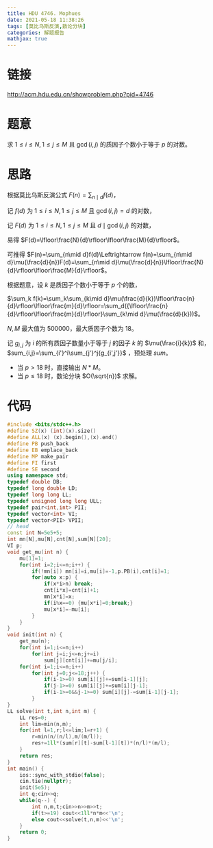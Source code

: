 ```yaml
---
title: HDU 4746. Mophues
date: 2021-05-18 11:38:26
tags: [莫比乌斯反演,数论分块]
categories: 解题报告
mathjax: true
---
```


# 链接

<http://acm.hdu.edu.cn/showproblem.php?pid=4746>

# 题意
求 $1\le i \le N,1 \le j \le M$ 且 $\gcd(i,j)$ 的质因子个数小于等于 $p$ 的对数。

<!--more-->

# 思路

根据莫比乌斯反演公式 $F(n)=\sum_{n\mid d}f(d)$，

记 $f(d)$ 为 $1\le i \le N,1 \le j \le M$ 且 $\gcd(i,j)=d$ 的对数，

记 $F(d)$ 为 $1\le i \le N,1 \le j \le M$ 且 $d\mid \gcd(i,j)$ 的对数，

易得 $F(d)=\lfloor\frac{N}{d}\rfloor\lfloor\frac{M}{d}\rfloor$。

可推得 $F(n)=\sum_{n\mid d}f(d)\Leftrightarrow f(n)=\sum_{n\mid d}\mu(\frac{d}{n})F(d)=\sum_{n\mid d}\mu(\frac{d}{n})\lfloor\frac{N}{d}\rfloor\lfloor\frac{M}{d}\rfloor$。

根据题意，设 $k$ 是质因子个数小于等于 $p$ 个的数，

$\sum_k f(k)=\sum_k\sum_{k\mid d}\mu(\frac{d}{k})\lfloor\frac{n}{d}\rfloor\lfloor\frac{m}{d}\rfloor=\sum_d({\lfloor\frac{n}{d}\rfloor\lfloor\frac{m}{d}\rfloor}\sum_{k\mid d}\mu(\frac{d}{k}))$。

$N,M$ 最大值为 $500000$，最大质因子个数为 $18$。

记 $g_{i,j}$ 为 $i$ 的所有质因子数量小于等于 $j$ 的因子 $k$ 的 $\mu(\frac{i}{k})$ 和，$sum_{i,j}=\sum_{i'}^i\sum_{j'}^j{g_{i',j'}}$ ，预处理 $sum$。

- 当 $p>18$ 时，直接输出 $N*M$。
- 当 $p\le 18$ 时，数论分块 $O(\sqrt{n})$ 求解。

# 代码

```cpp
#include <bits/stdc++.h>
#define SZ(x) (int)(x).size()
#define ALL(x) (x).begin(),(x).end()
#define PB push_back
#define EB emplace_back
#define MP make_pair
#define FI first
#define SE second
using namespace std;
typedef double DB;
typedef long double LD;
typedef long long LL;
typedef unsigned long long ULL;
typedef pair<int,int> PII;
typedef vector<int> VI;
typedef vector<PII> VPII;
// head
const int N=5e5+5;
int mn[N],mu[N],cnt[N],sum[N][20];
VI p;
void get_mu(int n) {
    mu[1]=1;
    for(int i=2;i<=n;i++) {
        if(!mn[i]) mn[i]=i,mu[i]=-1,p.PB(i),cnt[i]=1;
        for(auto x:p) {
            if(x*i>n) break;
            cnt[i*x]=cnt[i]+1;
            mn[x*i]=x;
            if(i%x==0) {mu[x*i]=0;break;}
            mu[x*i]=-mu[i];
        }
    }
}
void init(int n) {
    get_mu(n);
    for(int i=1;i<=n;i++)
        for(int j=i;j<=n;j+=i)
            sum[j][cnt[i]]+=mu[j/i];
    for(int i=1;i<=n;i++)
        for(int j=0;j<=18;j++) {
            if(i-1>=0) sum[i][j]+=sum[i-1][j];
            if(j-1>=0) sum[i][j]+=sum[i][j-1];
            if(i-1>=0&&j-1>=0) sum[i][j]-=sum[i-1][j-1];
        }
}
LL solve(int t,int n,int m) {
    LL res=0;
    int lim=min(n,m);
    for(int l=1,r;l<=lim;l=r+1) {
        r=min(n/(n/l),m/(m/l));
        res+=1ll*(sum[r][t]-sum[l-1][t])*(n/l)*(m/l);
    }
    return res;
}
int main() {
    ios::sync_with_stdio(false);
    cin.tie(nullptr);
    init(5e5);
    int q;cin>>q;
    while(q--) {
        int n,m,t;cin>>n>>m>>t;
        if(t>=19) cout<<1ll*n*m<<'\n';
        else cout<<solve(t,n,m)<<'\n';
    }
    return 0;
}
```